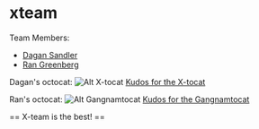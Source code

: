 xteam
=====

Team Members:
* [Dagan Sandler](https://github.com/dagansandler)
* [Ran Greenberg](https://github.com/gran33)

Dagan's octocat:
![Alt X-tocat](http://octodex.github.com/images/xtocat.jpg "X-tocat FTW!")
[Kudos for the X-tocat](https://github.com/cameronmcefee)

Ran's octocat:
![Alt Gangnamtocat](http://octodex.github.com/images/gangnamtocat.png "Gangnamtocat")
[Kudos for the Gangnamtocat](https://github.com/jeejkang)

== X-team is the best! ==
